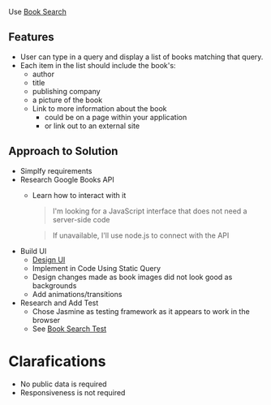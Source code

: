 Use [Book Search](https://participator.github.io/book_search)

## Features
- User can type in a query and display a list of books matching that query.
- Each item in the list should include the book's:
    - author
    - title
    - publishing company
    - a picture of the book
    - Link to more information about the book
        - could be on a page within your application
        - or link out to an external site

## Approach to Solution
- Simplfy requirements
- Research Google Books API
    - Learn how to interact with it
        > I'm looking for a JavaScript interface that does not need a server-side code
        
        > If unavailable, I'll use node.js to connect with the API
- Build UI
    - [Design UI](https://www.figma.com/file/DRSrrfXVc9ZoVuSelFQqq52L/8-Book-Search)
    - Implement in Code Using Static Query
    - Design changes made as book images did not look good as backgrounds
    - Add animations/transitions
- Research and Add Test
    - Chose Jasmine as testing framework as it appears to work in the browser
    - See [Book Search Test](https://participator.github.io/book_search/bookTest.html)

# Clarafications
- No public data is required
- Responsiveness is not required
